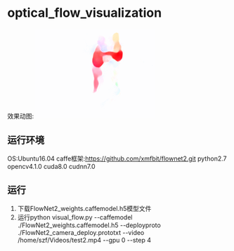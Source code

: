 # optical_flow_visualization
效果动图: ![Image text](https://github.com/SteveSZF/optical_flow_visualization/blob/master/test.gif)
## 运行环境
OS:Ubuntu16.04
caffe框架:https://github.com/xmfbit/flownet2.git
python2.7
opencv4.1.0
cuda8.0
cudnn7.0

## 运行
1. 下载FlowNet2_weights.caffemodel.h5模型文件
2. 运行python visual_flow.py --caffemodel ./FlowNet2_weights.caffemodel.h5 --deployproto ./FlowNet2_camera_deploy.prototxt --video /home/szf/Videos/test2.mp4 --gpu 0 --step 4
